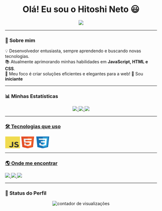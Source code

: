 <h1 align="center">Olá! Eu sou o Hitoshi Neto 😃</h1>

<p align="center">
  <img src="https://readme-typing-svg.herokuapp.com/?color=00C7FF&size=35&center=true&vCenter=true&width=600&lines=Bem-vindo+ao+meu+perfil!;Desenvolvedor+Web;Apaixonado+por+tecnologia!&pause=1000" />
</p>

---

### 🚀 **Sobre mim**
💡 Desenvolvedor entusiasta, sempre aprendendo e buscando novas tecnologias.  
📚 Atualmente aprimorando minhas habilidades em **JavaScript, HTML e CSS**.  
🎯 Meu foco é criar soluções eficientes e elegantes para a web!
🌱 Sou **iniciante**

---

### 📊 **Minhas Estatísticas**
<div align="center">
  <a href="https://github.com/Hitoshi-Neto">
  <img height="180em" src="https://github-readme-stats.vercel.app/api?username=Hitoshi-Neto&show_icons=true&theme=tokyonight&include_all_commits=true&count_private=true"/>
  <img height="180em" src="https://github-readme-streak-stats.herokuapp.com/?user=Hitoshi-Neto&theme=tokyonight"/>
  <img height="180em" src="https://github-readme-stats.vercel.app/api/top-langs/?username=Hitoshi-Neto&layout=compact&langs_count=6&theme=tokyonight"/>
</div>

---

### 🛠 **Tecnologias que uso**
<div style="display: flex;">
  <img align="center" alt="JavaScript" height="40" width="50" src="https://raw.githubusercontent.com/devicons/devicon/master/icons/javascript/javascript-original.svg">
  <img align="center" alt="HTML5" height="40" width="50" src="https://raw.githubusercontent.com/devicons/devicon/master/icons/html5/html5-original.svg">
  <img align="center" alt="CSS3" height="40" width="50" src="https://raw.githubusercontent.com/devicons/devicon/master/icons/css3/css3-original.svg">
</div>

---

### 🌎 **Onde me encontrar**
<div>
  <a href="https://www.instagram.com/hitoshi_zxi/" target="_blank">
    <img src="https://img.shields.io/badge/-Instagram-%23E4405F?style=for-the-badge&logo=instagram&logoColor=white">
  </a>
  <a href="https://www.linkedin.com/in/jo%C3%A3o-palmeira-2ab71a358/" target="_blank">
    <img src="https://img.shields.io/badge/-LinkedIn-%230077B5?style=for-the-badge&logo=linkedin&logoColor=white">
  </a>
  <a href="palmeiraishiineto@gmail.com">
    <img src="https://img.shields.io/badge/-Email-%23D14836?style=for-the-badge&logo=gmail&logoColor=white">
  </a>
</div>

---

### 🎯 **Status do Perfil**
<p align="center">
  <img src="https://komarev.com/ghpvc/?username=Hitoshi-Neto&label=Visualizações&color=blue&style=flat" alt="contador de visualizações">
</p>
